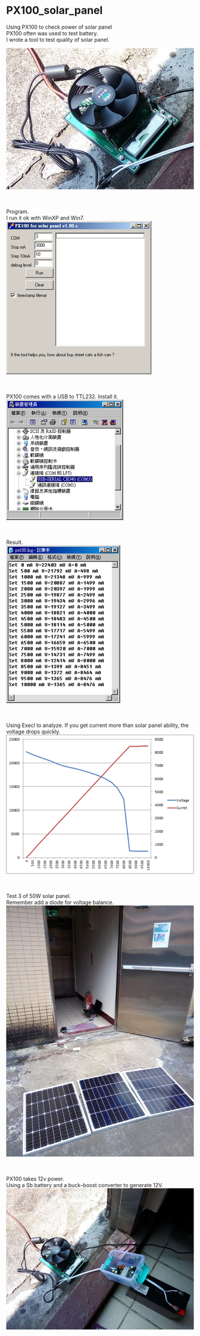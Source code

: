 # PX100_solar_panel
Using PX100 to check power of solar panel
<br>
PX100 often was used to test battery.<br>
I wrote a tool to test quality of solar panel.<br>

![pic](pic/px100.jpg)<br><br><br>

Program.<br>
I run it ok with WinXP and Win7.<br>
![pic](pic/app.png)<br><br><br>

PX100 comes with a USB to TTL232. Install it.<br>
![pic](pic/dmgmt.PNG)<br><br><br>

Result. <br>
![pic](pic/example.PNG)<br><br><br>

Using Execl to analyze.
If you get current more than solar panel ability, the voltage drops quickly.<br>
![pic](pic/chart.png)<br><br><br>


Test 3 of 50W solar panel.<br>
Remember add a diode for voltage balance.<br>
![pic](pic/q3_test.jpg)<br><br><br>

PX100 takes 12v power.<br>
Using a Sb battery and a buck–boost converter to generate 12V.
![pic](pic/12v_pwr.jpg)<br><br><br>

